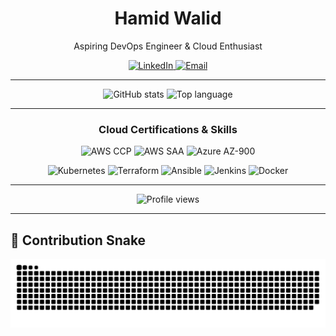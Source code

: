 <div align="center">
  <h1>Hamid Walid</h1>
  <p>Aspiring DevOps Engineer & Cloud Enthusiast</p>

  <p>
    <a href="https://www.linkedin.com/in/hamid-walid/">
      <img src="https://img.shields.io/badge/LinkedIn-%230077B5?style=for-the-badge&logo=linkedin&logoColor=white" alt="LinkedIn"/>
    </a>
    <a href="mailto:hamidwalid401@gmail.com">
      <img src="https://img.shields.io/badge/Email-D14836?style=for-the-badge&logo=gmail&logoColor=white" alt="Email"/>
    </a>
  </p>
</div>

---

<div align="center">
  <img src="https://github-readme-stats.vercel.app/api?username=gimmeursocks&hide_title=false&hide_rank=false&show_icons=true&include_all_commits=true&count_private=true&disable_animations=false&theme=dark&locale=en&hide_border=false&order=1" height="150" alt="GitHub stats"  />
  <img src="https://github-readme-stats.vercel.app/api/top-langs?username=gimmeursocks&locale=en&hide_title=false&layout=compact&card_width=320&langs_count=5&theme=dark&hide_border=false&order=2&hide=jupyter%20notebook,html,css" height="150" alt="Top language"  />
</div>

---

<div align="center">
  <h3>Cloud Certifications & Skills</h3>
  <p>
    <img src="https://img.shields.io/badge/AWS_CCP-FF9900?style=for-the-badge&logo=amazon-aws&logoColor=white" alt="AWS CCP"/>
    <img src="https://img.shields.io/badge/AWS_SAA-FF9900?style=for-the-badge&logo=amazon-aws&logoColor=white" alt="AWS SAA"/>
    <img src="https://img.shields.io/badge/Azure_AZ900-0078D4?style=for-the-badge&logo=microsoft-azure&logoColor=white" alt="Azure AZ-900"/>
  </p>
  <p>
    <img src="https://img.shields.io/badge/Kubernetes-326CE5?style=for-the-badge&logo=kubernetes&logoColor=white" alt="Kubernetes"/>
    <img src="https://img.shields.io/badge/Terraform-623CE4?style=for-the-badge&logo=terraform&logoColor=white" alt="Terraform"/>
    <img src="https://img.shields.io/badge/Ansible-EE0000?style=for-the-badge&logo=ansible&logoColor=white" alt="Ansible"/>
    <img src="https://img.shields.io/badge/Jenkins-D24939?style=for-the-badge&logo=jenkins&logoColor=white" alt="Jenkins"/>
    <img src="https://img.shields.io/badge/Docker-2496ED?style=for-the-badge&logo=docker&logoColor=white" alt="Docker"/>
  </p>
</div>

---

<div align="center">
  <img src="https://komarev.com/ghpvc/?username=gimmeursocks&color=grey" alt="Profile views" />
</div>

---

## 🐍 Contribution Snake  
<p align="center">
  <img src="https://github.com/Platane/snk/raw/output/github-contribution-grid-snake.svg" alt="snake animation" />
</p>
